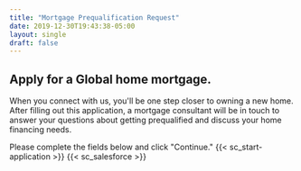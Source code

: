 ```yaml
---
title: "Mortgage Prequalification Request"
date: 2019-12-30T19:43:38-05:00
layout: single
draft: false
---
```


## Apply for a Global home mortgage. ##

When you connect with us, you'll be one step closer to owning a new home. After filling out this application, a mortgage consultant will be in touch to answer your questions about getting prequalified and discuss your home financing needs.

Please complete the fields below and click "Continue."
{{< sc_start-application >}}
{{< sc_salesforce >}}
